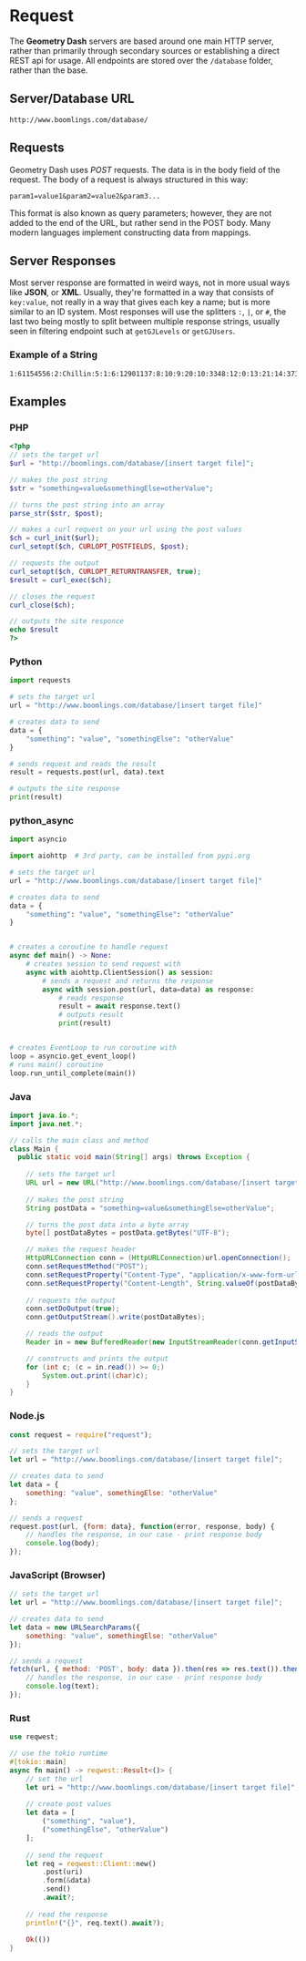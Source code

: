 # Request

The **Geometry Dash** servers are based around one main HTTP server, rather than primarily through secondary sources or establishing a direct REST api for usage. All endpoints are stored over the `/database` folder, rather than the base.

## Server/Database URL

```plain
http://www.boomlings.com/database/
```

## Requests

Geometry Dash uses *POST* requests. The data is in the body field of the request. The body of a request is always structured in this way:

```plain
param1=value1&param2=value2&param3...
```

This format is also known as query parameters; however, they are not added to the end of the URL, but rather send in the POST body. Many modern languages implement constructing data from mappings.

## Server Responses

Most server response are formatted in weird ways, not in more usual ways like **JSON**, or **XML**. Usually, they're formatted in a way that consists of `key:value`,  not really in a way that gives each key a name; but is more similar to an ID system. Most responses will use the splitters `:`, `|`, or `#`, the last two being mostly to split between multiple response strings, usually seen in filtering endpoint such at `getGJLevels` or `getGJUsers`.

### Example of a String

```plain
1:61154556:2:Chillin:5:1:6:12901137:8:10:9:20:10:3348:12:0:13:21:14:373:17::43:4:25::18:3:19:24962:42:0:45:29651:3:UmVtYWtlIG9mIG15IG9sZCAyLjAgbGV2ZWwgY2FsbGVkIENoaWxsIHhkIEp1c3QgYSBzaW1wbGUgYW5kIGNoaWxsIGxldmVsLCBlbmpveSA6KQ==:15:3:30:0:31:0:37:0:38:1:39:3:46:1:47:2:35:669275
```

## Examples

<!-- tabs:start -->

### **PHP**

```php
<?php
// sets the target url
$url = "http://boomlings.com/database/[insert target file]";

// makes the post string
$str = "something=value&somethingElse=otherValue";

// turns the post string into an array
parse_str($str, $post);

// makes a curl request on your url using the post values
$ch = curl_init($url);
curl_setopt($ch, CURLOPT_POSTFIELDS, $post);

// requests the output
curl_setopt($ch, CURLOPT_RETURNTRANSFER, true);
$result = curl_exec($ch);

// closes the request
curl_close($ch);

// outputs the site responce
echo $result
?>
```

### **Python**

```py
import requests

# sets the target url
url = "http://www.boomlings.com/database/[insert target file]"

# creates data to send
data = {
    "something": "value", "somethingElse": "otherValue"
}

# sends request and reads the result
result = requests.post(url, data).text

# outputs the site response
print(result)
```

### **python_async**

```py
import asyncio

import aiohttp  # 3rd party, can be installed from pypi.org

# sets the target url
url = "http://www.boomlings.com/database/[insert target file]"

# creates data to send
data = {
    "something": "value", "somethingElse": "otherValue"
}


# creates a coroutine to handle request
async def main() -> None:
    # creates session to send request with
    async with aiohttp.ClientSession() as session:
        # sends a request and returns the response
        async with session.post(url, data=data) as response:
            # reads response
            result = await response.text()
            # outputs result
            print(result)


# creates EventLoop to run coroutine with
loop = asyncio.get_event_loop()
# runs main() coroutine
loop.run_until_complete(main())
```

### **Java**

```java
import java.io.*;
import java.net.*;

// calls the main class and method
class Main {
  public static void main(String[] args) throws Exception {
    
    // sets the target url
    URL url = new URL("http://www.boomlings.com/database/[insert target file]");
    
    // makes the post string
    String postData = "something=value&somethingElse=otherValue";

    // turns the post data into a byte array
    byte[] postDataBytes = postData.getBytes("UTF-8");

    // makes the request header
    HttpURLConnection conn = (HttpURLConnection)url.openConnection();
    conn.setRequestMethod("POST");
    conn.setRequestProperty("Content-Type", "application/x-www-form-urlencoded");
    conn.setRequestProperty("Content-Length", String.valueOf(postDataBytes.length));
    
    // requests the output
    conn.setDoOutput(true);
    conn.getOutputStream().write(postDataBytes);

    // reads the output
    Reader in = new BufferedReader(new InputStreamReader(conn.getInputStream(), "UTF-8"));

    // constructs and prints the output
    for (int c; (c = in.read()) >= 0;)
        System.out.print((char)c);
    }
}
```

### **Node.js**

```js
const request = require("request");

// sets the target url
let url = "http://www.boomlings.com/database/[insert target file]";

// creates data to send
let data = {
    something: "value", somethingElse: "otherValue"
};

// sends a request
request.post(url, {form: data}, function(error, response, body) {
    // handles the response, in our case - print response body
    console.log(body);
});
```

### **JavaScript (Browser)**
```js
// sets the target url
let url = "http://www.boomlings.com/database/[insert target file]";

// creates data to send
let data = new URLSearchParams({
    something: "value", somethingElse: "otherValue"
});

// sends a request
fetch(url, { method: 'POST', body: data }).then(res => res.text()).then(function(text) {
    // handles the response, in our case - print response body
    console.log(text);
});
```

### **Rust**

```rust
use reqwest;

// use the tokio runtime
#[tokio::main]
async fn main() -> reqwest::Result<()> {
    // set the url
    let uri = "http://www.boomlings.com/database/[insert target file]";
    
    // create post values
    let data = [
        ("something", "value"), 
        ("somethingElse", "otherValue")
    ];
    
    // send the request 
    let req = reqwest::Client::new()
        .post(uri)
        .form(&data)
        .send()
        .await?;
    
    // read the response
    println!("{}", req.text().await?);
    
    Ok(())
}
```

<!-- tabs:end -->
